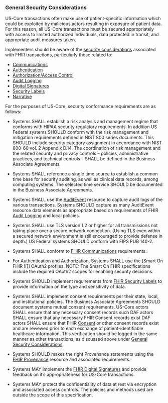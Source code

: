﻿

### General Security Considerations

US-Core transactions often make use of patient-specific information which could be exploited by malicious actors resulting in exposure of patient data. For this reason, all US-Core transactions must be secured appropriately with access to limited authorized individuals, data protected in transit, and appropriate audit measures taken.

Implementers should be aware of the [security considerations] associated with FHIR transactions, particularly those related to:

-   [Communications]
-   [Authentication]
-   [Authorization/Access Control]
-   [Audit Logging]
-   [Digital Signatures]
-   [Security Labels]
-   [Narrative]

For the purposes of US-Core, security conformance requirements are as follows:


- Systems SHALL establish a risk analysis and management regime that conforms with HIPAA security regulatory requirements. In addition US Federal systems SHOULD conform with the risk management and mitigation requirements defined in NIST 800 series documents. This SHOULD include security category assignment in accordance with NIST 800-60 vol. 2 Appendix D.14. The coordination of risk management and the related security and privacy controls – policies, administrative practices, and technical controls – SHALL be defined in the Business Associate Agreements.
- Systems SHALL reference a single time source to establish a common time base for security auditing, as well as clinical data records, among computing systems. The selected time service SHOULD be documented in the Business Associate Agreements.

- Systems SHALL use the [AuditEvent] resource to capture audit logs of the various transactions. Systems SHOULD capture as many AuditEvent resource data elements as appropriate based on requirements of FHIR [Audit Logging] and local policies.
-   Systems SHALL use TLS version 1.2 or higher for all transmissions not taking place over a secure network connection.
    (Using TLS even within a secured network environment is still encouraged to provide defense in depth.) US Federal systems SHOULD conform with FIPS PUB 140-2.
-   Systems SHALL conform to [FHIR Communications] requirements.
-   For Authentication and Authorization, Systems SHALL use the [Smart On FHIR ![]] OAuth2 profiles. NOTE: The Smart On FHIR specifications include the required OAuth2 scopes for enabling security decisions.
-   Systems SHOULD implement requirements from [FHIR Security Labels] to provide information on the type and sensitivity of data.
-   Systems SHALL implement consent requirements per their state, local, and institutional policies. The Business Associate Agreements SHOULD document systems mutual consent requirements. US-Core actors SHALL ensure that any necessary consent records such DAF actors SHALL ensure that any necessary FHIR Consent records exist DAF actors SHALL ensure that FHIR [Consent] or other consent records exist and are reviewed prior to each exchange of patient-identifiable healthcare information. This verification should be logged in the same manner as other transactions, as discussed above under [General Security Considerations].
-   Systems SHOULD makes the right Provenance statements using the [FHIR Provenance] resource and associated requirements.
-   Systems MAY implement the [FHIR Digital Signatures] and provide feedback on it’s appropriateness for US-Core transactions.
-   Systems MAY protect the confidentiality of data at rest via encryption and associated access controls. The policies and methods used are outside the scope of this specification.


  [FHIR Communications]: http://build.fhir.org/security.html#http
  [Smart On FHIR]: http://fhir-docs.smarthealthit.org/argonaut-dev/authorization/backend-services/
  [FHIR Security Labels]: http://build.fhir.org/security-labels.html
  [General Security Considerations]: #general
  [FHIR Provenance]: http://build.fhir.org/provenance.html
  [FHIR Digital Signatures]: http://build.fhir.org/security.html#digital%20signatures

  [security considerations]: http://build.fhir.org/security.html
  [Communications]: http://build.fhir.org/security.html#http
  [Authentication]: http://build.fhir.org/security.html#authentication
  [Authorization/Access Control]: http://build.fhir.org/security.html#authorization/access%20control
  [Audit Logging]: http://build.fhir.org/security.html#audit%20logging
  [Digital Signatures]: http://build.fhir.org/security.html#digital%20signatures
  [Security Labels]: http://build.fhir.org/security-labels.html
  [Narrative]: http://build.fhir.org/security.html#narrative
  [AuditEvent]: http://build.fhir.org/auditevent.html
  [Audit Logging]: http://build.fhir.org/security.html#audit
  [Consent]: http://build.fhir.org/consent.html
